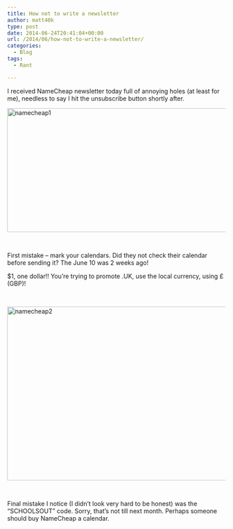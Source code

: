 ```yaml
---
title: How not to write a newsletter
author: matt40k
type: post
date: 2014-06-24T20:41:04+00:00
url: /2014/06/how-not-to-write-a-newsletter/
categories:
  - Blog
tags:
  - Rant

---
```

I received NameCheap newsletter today full of annoying holes (at least for me), needless to say I hit the unsubscribe button shortly after.

<a href="//matt40k.uk/img/2014/06/namecheap1.png" target="_blank" rel="nofollow"><img class="alignnone size-full wp-image-124" src="//matt40k.uk/img/2014/06/namecheap1.png" alt="namecheap1" width="631" height="286" /></a>

&nbsp;

First mistake &#8211; mark your calendars. Did they not check their calendar before sending it? The June 10 was 2 weeks ago!

$1, one dollar!! You&#8217;re trying to promote .UK, use the local currency, using £ (GBP)!

&nbsp;

<a href="//matt40k.uk/img/2014/06/namecheap2.png" target="_blank" rel="nofollow"><img class="alignnone size-full wp-image-125" src="//matt40k.uk/img/2014/06/namecheap2.png" alt="namecheap2" width="634" height="401" /></a>

&nbsp;

Final mistake I notice (I didn&#8217;t look very hard to be honest) was the &#8220;SCHOOLSOUT&#8221; code. Sorry, that&#8217;s not till next month. Perhaps someone should buy NameCheap a calendar.
